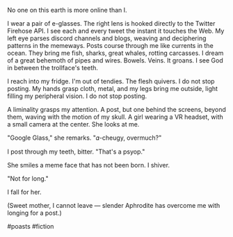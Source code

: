 No one on this earth is more online than I.

I wear a pair of e-glasses. The right lens is hooked directly to the Twitter Firehose API. I see each and every tweet the instant it touches the Web. My left eye parses discord channels and blogs, weaving and deciphering patterns in the memeways. Posts course through me like currents in the ocean. They bring me fish, sharks, great whales, rotting carcasses. I dream of a great behemoth of pipes and wires. Bowels. Veins. It groans. I see God in between the trollface's teeth.

I reach into my fridge. I'm out of tendies. The flesh quivers. I do not stop posting. My hands grasp cloth, metal, and my legs bring me outside, light filling my peripheral vision. I do not stop posting.

A liminality grasps my attention. A post, but one behind the screens, beyond them, waving with the motion of my skull. A girl wearing a VR headset, with a small camera at the center. She looks at me.

"Google Glass," she remarks. "𝛼-cheugy, overmuch?"

I post through my teeth, bitter. "That's a psyop."

She smiles a meme face that has not been born. I shiver.

"Not for long." 

I fall for her.

(Sweet mother, I cannot leave — slender Aphrodite has overcome me with longing for a post.)

#poasts #fiction